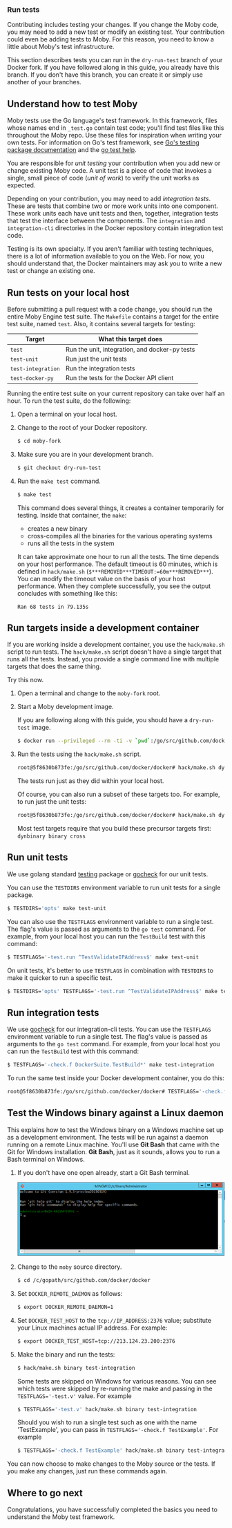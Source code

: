 ### Run tests

Contributing includes testing your changes. If you change the Moby code, you
may need to add a new test or modify an existing test. Your contribution could
even be adding tests to Moby. For this reason, you need to know a little
about Moby's test infrastructure.

This section describes tests you can run in the `dry-run-test` branch of your Docker
fork. If you have followed along in this guide, you already have this branch.
If you don't have this branch, you can create it or simply use another of your
branches.

## Understand how to test Moby

Moby tests use the Go language's test framework. In this framework, files
whose names end in `_test.go` contain test code; you'll find test files like
this throughout the Moby repo. Use these files for inspiration when writing
your own tests. For information on Go's test framework, see <a
href="http://golang.org/pkg/testing/" target="_blank">Go's testing package
documentation</a> and the <a href="http://golang.org/cmd/go/#hdr-Test_packages"
target="_blank">go test help</a>.

You are responsible for _unit testing_ your contribution when you add new or
change existing Moby code. A unit test is a piece of code that invokes a
single, small piece of code (_unit of work_) to verify the unit works as
expected.

Depending on your contribution, you may need to add _integration tests_. These
are tests that combine two or more work units into one component. These work
units each have unit tests and then, together, integration tests that test the
interface between the components. The `integration` and `integration-cli`
directories in the Docker repository contain integration test code.

Testing is its own specialty. If you aren't familiar with testing techniques,
there is a lot of information available to you on the Web. For now, you should
understand that, the Docker maintainers may ask you to write a new test or
change an existing one.

## Run tests on your local host

Before submitting a pull request with a code change, you should run the entire
Moby Engine test suite. The `Makefile` contains a target for the entire test
suite, named `test`. Also, it contains several targets for
testing:

| Target                 | What this target does                          |
| ---------------------- | ---------------------------------------------- |
| `test`                 | Run the unit, integration, and docker-py tests |
| `test-unit`            | Run just the unit tests                        |
| `test-integration`     | Run the integration tests                      |
| `test-docker-py`       | Run the tests for the Docker API client        |

Running the entire test suite on your current repository can take over half an
hour. To run the test suite, do the following:

1.  Open a terminal on your local host.

2.  Change to the root of your Docker repository.

    ```bash
    $ cd moby-fork
    ```

3.  Make sure you are in your development branch.

    ```bash
    $ git checkout dry-run-test
    ```

4.  Run the `make test` command.

    ```bash
    $ make test
    ```

    This command does several things, it creates a container temporarily for
    testing. Inside that container, the `make`:

    * creates a new binary
    * cross-compiles all the binaries for the various operating systems
    * runs all the tests in the system

    It can take approximate one hour to run all the tests. The time depends
    on your host performance. The default timeout is 60 minutes, which is
    defined in `hack/make.sh` (`$***REMOVED***TIMEOUT:=60m***REMOVED***`). You can modify the timeout
    value on the basis of your host performance. When they complete
    successfully, you see the output concludes with something like this:

    ```none
    Ran 68 tests in 79.135s
    ```

## Run targets inside a development container

If you are working inside a development container, you use the
`hack/make.sh` script to run tests. The `hack/make.sh` script doesn't
have a single target that runs all the tests. Instead, you provide a single
command line with multiple targets that does the same thing.

Try this now.

1.  Open a terminal and change to the `moby-fork` root.

2.  Start a Moby development image.

    If you are following along with this guide, you should have a
    `dry-run-test` image.

    ```bash
    $ docker run --privileged --rm -ti -v `pwd`:/go/src/github.com/docker/docker dry-run-test /bin/bash
    ```

3.  Run the tests using the `hack/make.sh` script.

    ```bash
    root@5f8630b873fe:/go/src/github.com/docker/docker# hack/make.sh dynbinary binary cross test-unit test-integration test-docker-py
    ```

    The tests run just as they did within your local host.

    Of course, you can also run a subset of these targets too. For example, to run
    just the unit tests:

    ```bash
    root@5f8630b873fe:/go/src/github.com/docker/docker# hack/make.sh dynbinary binary cross test-unit
    ```

    Most test targets require that you build these precursor targets first:
    `dynbinary binary cross`


## Run unit tests

We use golang standard [testing](https://golang.org/pkg/testing/)
package or [gocheck](https://labix.org/gocheck) for our unit tests.

You can use the `TESTDIRS` environment variable to run unit tests for
a single package.

```bash
$ TESTDIRS='opts' make test-unit
```

You can also use the `TESTFLAGS` environment variable to run a single test. The
flag's value is passed as arguments to the `go test` command. For example, from
your local host you can run the `TestBuild` test with this command:

```bash
$ TESTFLAGS='-test.run ^TestValidateIPAddress$' make test-unit
```

On unit tests, it's better to use `TESTFLAGS` in combination with
`TESTDIRS` to make it quicker to run a specific test.

```bash
$ TESTDIRS='opts' TESTFLAGS='-test.run ^TestValidateIPAddress$' make test-unit
```

## Run integration tests

We use [gocheck](https://labix.org/gocheck) for our integration-cli tests.
You can use the `TESTFLAGS` environment variable to run a single test. The
flag's value is passed as arguments to the `go test` command. For example, from
your local host you can run the `TestBuild` test with this command:

```bash
$ TESTFLAGS='-check.f DockerSuite.TestBuild*' make test-integration
```

To run the same test inside your Docker development container, you do this:

```bash
root@5f8630b873fe:/go/src/github.com/docker/docker# TESTFLAGS='-check.f TestBuild*' hack/make.sh binary test-integration
```

## Test the Windows binary against a Linux daemon

This explains how to test the Windows binary on a Windows machine set up as a
development environment. The tests will be run against a daemon
running on a remote Linux machine. You'll use **Git Bash** that came with the
Git for Windows installation. **Git Bash**, just as it sounds, allows you to
run a Bash terminal on Windows.

1.  If you don't have one open already, start a Git Bash terminal.

    ![Git Bash](images/git_bash.png)

2.  Change to the `moby` source directory.

    ```bash
    $ cd /c/gopath/src/github.com/docker/docker
    ```

3.  Set `DOCKER_REMOTE_DAEMON` as follows:

    ```bash
    $ export DOCKER_REMOTE_DAEMON=1
    ```

4.  Set `DOCKER_TEST_HOST` to the `tcp://IP_ADDRESS:2376` value; substitute your
    Linux machines actual IP address. For example:

    ```bash
    $ export DOCKER_TEST_HOST=tcp://213.124.23.200:2376
    ```

5.  Make the binary and run the tests:

    ```bash
    $ hack/make.sh binary test-integration
    ```
    Some tests are skipped on Windows for various reasons. You can see which
    tests were skipped by re-running the make and passing in the
   `TESTFLAGS='-test.v'` value. For example

    ```bash
    $ TESTFLAGS='-test.v' hack/make.sh binary test-integration
    ```

    Should you wish to run a single test such as one with the name
    'TestExample', you can pass in `TESTFLAGS='-check.f TestExample'`. For
    example

    ```bash
    $ TESTFLAGS='-check.f TestExample' hack/make.sh binary test-integration
    ```

You can now choose to make changes to the Moby source or the tests. If you
make any changes, just run these commands again.

## Where to go next

Congratulations, you have successfully completed the basics you need to
understand the Moby test framework.
